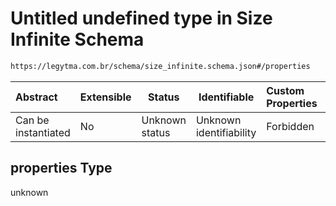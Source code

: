 # Untitled undefined type in Size Infinite Schema

```txt
https://legytma.com.br/schema/size_infinite.schema.json#/properties
```




| Abstract            | Extensible | Status         | Identifiable            | Custom Properties | Additional Properties | Access Restrictions | Defined In                                                                                |
| :------------------ | ---------- | -------------- | ----------------------- | :---------------- | --------------------- | ------------------- | ----------------------------------------------------------------------------------------- |
| Can be instantiated | No         | Unknown status | Unknown identifiability | Forbidden         | Allowed               | none                | [size_infinite.schema.json\*](../schema/size_infinite.schema.json) |

## properties Type

unknown
